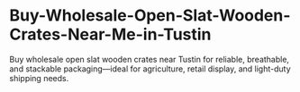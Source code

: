 # Buy-Wholesale-Open-Slat-Wooden-Crates-Near-Me-in-Tustin
Buy wholesale open slat wooden crates near Tustin for reliable, breathable, and stackable packaging—ideal for agriculture, retail display, and light-duty shipping needs.
